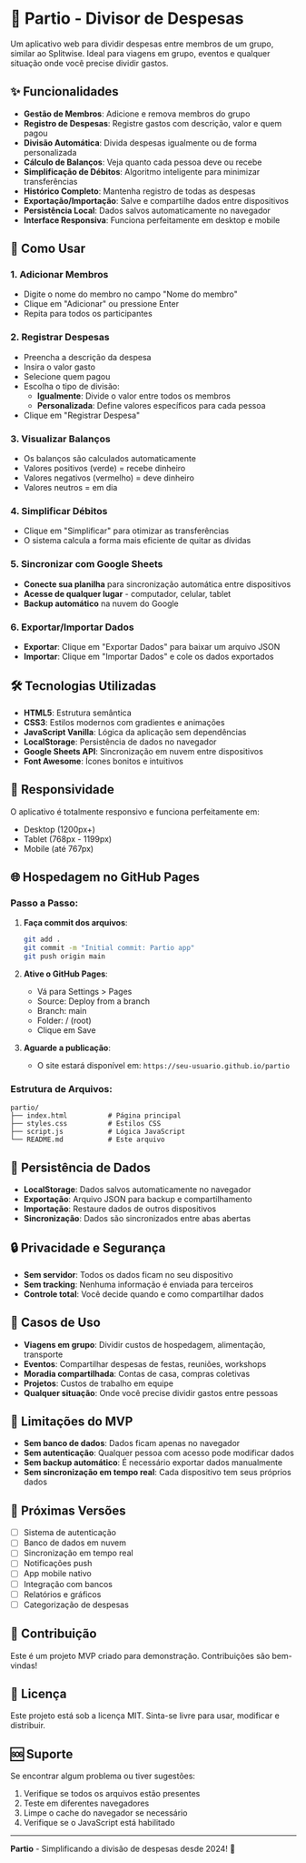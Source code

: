 # 🧾 Partio - Divisor de Despesas

Um aplicativo web para dividir despesas entre membros de um grupo, similar ao Splitwise. Ideal para viagens em grupo, eventos e qualquer situação onde você precise dividir gastos.

## ✨ Funcionalidades

- **Gestão de Membros**: Adicione e remova membros do grupo
- **Registro de Despesas**: Registre gastos com descrição, valor e quem pagou
- **Divisão Automática**: Divida despesas igualmente ou de forma personalizada
- **Cálculo de Balanços**: Veja quanto cada pessoa deve ou recebe
- **Simplificação de Débitos**: Algoritmo inteligente para minimizar transferências
- **Histórico Completo**: Mantenha registro de todas as despesas
- **Exportação/Importação**: Salve e compartilhe dados entre dispositivos
- **Persistência Local**: Dados salvos automaticamente no navegador
- **Interface Responsiva**: Funciona perfeitamente em desktop e mobile

## 🚀 Como Usar

### 1. Adicionar Membros
- Digite o nome do membro no campo "Nome do membro"
- Clique em "Adicionar" ou pressione Enter
- Repita para todos os participantes

### 2. Registrar Despesas
- Preencha a descrição da despesa
- Insira o valor gasto
- Selecione quem pagou
- Escolha o tipo de divisão:
  - **Igualmente**: Divide o valor entre todos os membros
  - **Personalizada**: Define valores específicos para cada pessoa
- Clique em "Registrar Despesa"

### 3. Visualizar Balanços
- Os balanços são calculados automaticamente
- Valores positivos (verde) = recebe dinheiro
- Valores negativos (vermelho) = deve dinheiro
- Valores neutros = em dia

### 4. Simplificar Débitos
- Clique em "Simplificar" para otimizar as transferências
- O sistema calcula a forma mais eficiente de quitar as dívidas

### 5. Sincronizar com Google Sheets
- **Conecte sua planilha** para sincronização automática entre dispositivos
- **Acesse de qualquer lugar** - computador, celular, tablet
- **Backup automático** na nuvem do Google

### 6. Exportar/Importar Dados
- **Exportar**: Clique em "Exportar Dados" para baixar um arquivo JSON
- **Importar**: Clique em "Importar Dados" e cole os dados exportados

## 🛠️ Tecnologias Utilizadas

- **HTML5**: Estrutura semântica
- **CSS3**: Estilos modernos com gradientes e animações
- **JavaScript Vanilla**: Lógica da aplicação sem dependências
- **LocalStorage**: Persistência de dados no navegador
- **Google Sheets API**: Sincronização em nuvem entre dispositivos
- **Font Awesome**: Ícones bonitos e intuitivos

## 📱 Responsividade

O aplicativo é totalmente responsivo e funciona perfeitamente em:
- Desktop (1200px+)
- Tablet (768px - 1199px)
- Mobile (até 767px)

## 🌐 Hospedagem no GitHub Pages

### Passo a Passo:

1. **Faça commit dos arquivos**:
   ```bash
   git add .
   git commit -m "Initial commit: Partio app"
   git push origin main
   ```

2. **Ative o GitHub Pages**:
   - Vá para Settings > Pages
   - Source: Deploy from a branch
   - Branch: main
   - Folder: / (root)
   - Clique em Save

3. **Aguarde a publicação**:
   - O site estará disponível em: `https://seu-usuario.github.io/partio`

### Estrutura de Arquivos:
```
partio/
├── index.html          # Página principal
├── styles.css          # Estilos CSS
├── script.js           # Lógica JavaScript
└── README.md           # Este arquivo
```

## 💾 Persistência de Dados

- **LocalStorage**: Dados salvos automaticamente no navegador
- **Exportação**: Arquivo JSON para backup e compartilhamento
- **Importação**: Restaure dados de outros dispositivos
- **Sincronização**: Dados são sincronizados entre abas abertas

## 🔒 Privacidade e Segurança

- **Sem servidor**: Todos os dados ficam no seu dispositivo
- **Sem tracking**: Nenhuma informação é enviada para terceiros
- **Controle total**: Você decide quando e como compartilhar dados

## 🎯 Casos de Uso

- **Viagens em grupo**: Dividir custos de hospedagem, alimentação, transporte
- **Eventos**: Compartilhar despesas de festas, reuniões, workshops
- **Moradia compartilhada**: Contas de casa, compras coletivas
- **Projetos**: Custos de trabalho em equipe
- **Qualquer situação**: Onde você precise dividir gastos entre pessoas

## 🚨 Limitações do MVP

- **Sem banco de dados**: Dados ficam apenas no navegador
- **Sem autenticação**: Qualquer pessoa com acesso pode modificar dados
- **Sem backup automático**: É necessário exportar dados manualmente
- **Sem sincronização em tempo real**: Cada dispositivo tem seus próprios dados

## 🔮 Próximas Versões

- [ ] Sistema de autenticação
- [ ] Banco de dados em nuvem
- [ ] Sincronização em tempo real
- [ ] Notificações push
- [ ] App mobile nativo
- [ ] Integração com bancos
- [ ] Relatórios e gráficos
- [ ] Categorização de despesas

## 🤝 Contribuição

Este é um projeto MVP criado para demonstração. Contribuições são bem-vindas!

## 📄 Licença

Este projeto está sob a licença MIT. Sinta-se livre para usar, modificar e distribuir.

## 🆘 Suporte

Se encontrar algum problema ou tiver sugestões:
1. Verifique se todos os arquivos estão presentes
2. Teste em diferentes navegadores
3. Limpe o cache do navegador se necessário
4. Verifique se o JavaScript está habilitado

---

**Partio** - Simplificando a divisão de despesas desde 2024! 🎉
